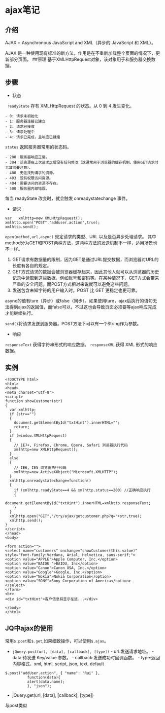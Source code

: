 # ajax笔记
## 介绍
AJAX = Asynchronous JavaScript and XML（异步的 JavaScript 和 XML）。

AJAX 是一种使用现有标准的新方法，作用是在不重新加载整个页面的情况下，更新部分页面。
##原理
基于XMLHttpRequest对象，该对象用于和服务器交换数据。


## 步骤
* 状态

` readyState`  存有 XMLHttpRequest 的状态。从 0 到 4 发生变化。

    - 0: 请求未初始化
    - 1: 服务器连接已建立
    - 2: 请求已接收
    - 3: 请求处理中
    - 4: 请求已完成，且响应已就绪

`status` 返回服务器常用的状态码。

    - 200：服务器响应正常。
    - 304：该资源在上次请求之后没有任何修改（这通常用于浏览器的缓存机制，使用GET请求时尤其需要注意）。
    - 400：无法找到请求的资源。
    - 403：没有权限访问资源。
    - 404：需要访问的资源不存在。
    - 500：服务器内部错误。

每当 readyState 改变时，就会触发 onreadystatechange 事件。


* 请求
```
var   xmlhttp=new XMLHttpRequest();
xmlhttp.open("POST","adduser.action",true);
xmlhttp.send();
```
`open(method,url,async)` 规定请求的类型、URL 以及是否异步处理请求。
其中method分为GET和POST两种方法，这两种方法的发送机制不一样，适用场景也不一样。
1. GET请求有数据量的限制，因为GET是通过URL提交数据，而浏览器对URL的长度有各自的规定。
2. GET方式请求的数据会被浏览器缓存起来，因此其他人就可以从浏览器的历史记录中读取到这些数据，例如账号和密码等。在某种情况下，GET方式会带来严重的安全问题。而POST方式相对来说就可以避免这些问题。
3. 发送包含未知字符的用户输入时，POST 比 GET 更稳定也更可靠。

async的值有ture（异步）或false（同步）。如果使用ture，ajax后执行的语句无法得到ajax的返回值，而false可以，不过这也会导致页面必须要等ajax响应完成才能继续执行。

`send()`将请求发送到服务器。POST方法下可以有一个String作为参数。
* 响应

`responseText`	 获得字符串形式的响应数据。
`responseXML` 获得 XML 形式的响应数据。
## 实例
```
<!DOCTYPE html>
<html>
<head>
<meta charset="utf-8">
<script>
function showCustomer(str)
{
  var xmlhttp;
  if (str=="")
  {
    document.getElementById("txtHint").innerHTML="";
    return;
  }
  if (window.XMLHttpRequest)
  {
    // IE7+, Firefox, Chrome, Opera, Safari 浏览器执行代码
    xmlhttp=new XMLHttpRequest();
  }
  else
  {
    // IE6, IE5 浏览器执行代码
    xmlhttp=new ActiveXObject("Microsoft.XMLHTTP");
  }
  xmlhttp.onreadystatechange=function()
  {
    if (xmlhttp.readyState==4 && xmlhttp.status==200) //正确响应执行
    {
      document.getElementById("txtHint").innerHTML=xmlhttp.responseText;
    }
  }
  xmlhttp.open("GET","/try/ajax/getcustomer.php?q="+str,true);
  xmlhttp.send();
}
</script>
</head>
<body>

<form action="">
<select name="customers" onchange="showCustomer(this.value)" style="font-family:Verdana, Arial, Helvetica, sans-serif;">
<option value="APPLE">Apple Computer, Inc.</option>
<option value="BAIDU ">BAIDU, Inc</option>
<option value="Canon">Canon USA, Inc.</option>
<option value="Google">Google, Inc.</option>
<option value="Nokia">Nokia Corporation</option>
<option value="SONY">Sony Corporation of America</option>
</select>
</form>
<br>
<div id="txtHint">客户信息将显示在这...</div>

</body>
</html>
```
## JQ中ajax的使用
常用`$.post`和`$.get`,如果细致操作，可以使用`$.ajax`。
* `jQuery.post(url, [data], [callback], [type])`
       -  url:发送请求地址。
       - data:待发送 Key/value 参数。
       -  callback:发送成功时回调函数。
       - type:返回内容格式，xml, html, script, json, text, default

```
$.post("addUser.action", { "name": "Rui" },
          function(data){
          alert(data.name);
          }, "json");
```
* jQuery.get(url, [data], [callback], [type])

与post类似
